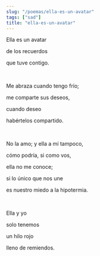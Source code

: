 ```yaml
---
slug: "/poemas/ella-es-un-avatar"
tags: ["sad"]
title: "ella-es-un-avatar"
---
```

Ella es un avatar

de los recuerdos

que tuve contigo.

&nbsp;

Me abraza cuando tengo frío;

me comparte sus deseos,

cuando deseo

habértelos compartido.

&nbsp;

No la amo; y ella a mí tampoco,

cómo podría, si como vos,

ella no me conoce;

si lo único que nos une

es nuestro miedo a la hipotermia.

&nbsp;

Ella y yo

solo tenemos

un hilo rojo

lleno de remiendos.